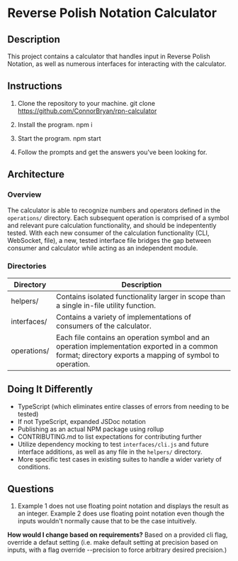 # Reverse Polish Notation Calculator

## Description

This project contains a calculator that handles input in Reverse Polish Notation, as well as numerous interfaces for interacting with the calculator.

## Instructions

1. Clone the repository to your machine.
   git clone https://github.com/ConnorBryan/rpn-calculator

2. Install the program.
   npm i

3. Start the program.
   npm start

4. Follow the prompts and get the answers you've been looking for.

## Architecture

### Overview

The calculator is able to recognize numbers and operators defined in the `operations/` directory. Each subsequent operation is comprised of a symbol and relevant pure calculation functionality, and should be indepentently tested. With each new consumer of the calculation functionality (CLI, WebSocket, file), a new, tested interface file bridges the gap between consumer and calculator while acting as an independent module.

### Directories

| Directory   | Description                                                                                                                                             |
| ----------- | ------------------------------------------------------------------------------------------------------------------------------------------------------- |
| helpers/    | Contains isolated functionality larger in scope than a single in-file utility function.                                                                 |
| interfaces/ | Contains a variety of implementations of consumers of the calculator.                                                                                   |
| operations/ | Each file contains an operation symbol and an operation implementation exported in a common format; directory exports a mapping of symbol to operation. |

## Doing It Differently

- TypeScript (which eliminates entire classes of errors from needing to be tested)
- If not TypeScript, expanded JSDoc notation
- Publishing as an actual NPM package using rollup
- CONTRIBUTING.md to list expectations for contributing further
- Utilize dependency mocking to test `interfaces/cli.js` and future interface additions, as well as any file in the `helpers/` directory.
- More specific test cases in existing suites to handle a wider variety of conditions.

## Questions

1. Example 1 does not use floating point notation and displays the result as an integer. Example 2 does use floating point notation even though the inputs wouldn't normally cause that to be the case intuitively.

**How would I change based on requirements?**
Based on a provided cli flag, override a defaut setting (i.e. make default setting at precision based on inputs, with a flag override --precision to force arbitrary desired precision.)
